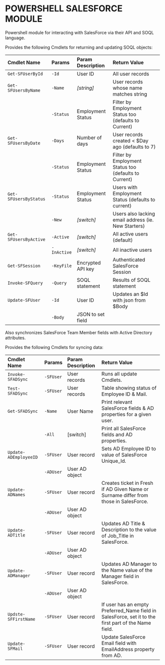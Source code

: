 # POWERSHELL SALESFORCE MODULE

Powershell module for interacting with SalesForce via their API and SOQL language.

Provides the following Cmdlets for returning and updating SOQL objects:

| **Cmdlet Name**       | **Params**  | **Param Description** | **Return Value**                                                                                     |
|:----------------------|:------------|:----------------------|:-----------------------------------------------------------------------------------------------------|
| `Get-SFUserById`      | `-Id`       | User ID               | All user records                                                                                     |
| `Get-SFUsersByName`   | `-Name`     | *[string]*            | User records whose name matches string                                                               |
|                       | `-Status`   | Employment Status     | Filter by Employment Status too (defaults to Current)                                                |
| `Get-SFUsersByDate`   | `-Days`     | Number of days        | User records created < $Day ago (defaults to 7)                                                      |
|                       | `-Status`   | Employment Status     | Filter by Employment Status too (defaults to Current)                                                |
| `Get-SFUsersByStatus` | `-Status`   | Employment Status     | Users with Employment Status (defaults to current)                                                   |
|                       | `-New`      | *[switch]*            | Users also lacking email address (ie. New Starters)                                                  |
| `Get-SFUsersByActive` | `-Active`   | *[switch]*            | All active users (default)                                                                           |
|                       | `-InActive` | *[switch]*            | All inactive users                                                                                   |
| `Get-SFSession`       | `-KeyFile`  | Encrypted API key     | Authenticated SalesForce Session                                                                     |
| `Invoke-SFQuery`      | `-Query`    | SOQL statement        | Results of SOQL statement                                                                            |
| `Update-SFUser`       | `-Id`       | User ID               | Updates an $Id with json from $Body                                                                  |
|                       | `-Body`     | JSON to set field     |                                                                                                      |

Also synchronizes SalesForce Team Member fields with Active Directory attributes.

Provides the following Cmdlets for syncing data:

| **Cmdlet Name**       | **Params** | **Param Description** | **Return Value**                                                                                     |
|:----------------------|:-----------|:----------------------|:-----------------------------------------------------------------------------------------------------|
| `Invoke-SFADSync`     | `-SFUser`  | User records          | Runs all update Cmdlets.                                                                             |
| `Test-SFADSync`       | `-SFUser`  | User records          | Table showing status of Employee ID & Mail.                                                          |
| `Get-SFADSync`        | `-Name`    | User Name             | Print relevant SalesForce fields & AD properties for a given user.                                   |
|                       | `-All`     | [switch]              | Print all SalesForce fields and AD properties.                                                       |
| `Update-ADEmployeeID` | `-SFUser`  | User record           | Sets AD Employee ID to value of SalesForce Unique_Id.                                                |
|                       | `-ADUser`  | User AD object        |                                                                                                      |
| `Update-ADNames`      | `-SFUser`  | User record           | Creates ticket in Fresh if AD Given Name or Surname differ from those in SalesForce.                 |
|                       | `-ADUser`  | User AD object        |                                                                                                      |
| `Update-ADTitle`      | `-SFUser`  | User record           | Updates AD Title & Description to the value of Job_Title in SalesForce.                              |
|                       | `-ADUser`  | User AD object        |                                                                                                      |
| `Update-ADManager`    | `-SFUser`  | User record           | Updates AD Manager to the Name value of the Manager field in SalesForce.                             |
|                       | `-ADUser`  | User AD object        |                                                                                                      |
| `Updste-SFFirstName`  | `-SFUser`  | User record           | If user has an empty Preferred_Name field in SalesForce, set it to the first part of the Name field. |
| `Update-SFMail`       | `-SFUser`  | User record           | Update SalesForce Email field with EmailAddress property from AD.                                    |
